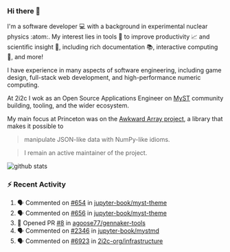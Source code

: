 ### Hi there 👋 

I'm a software developer 💻 with a background in experimental nuclear physics :atom:. My interest lies in tools :wrench: to improve productivity :chart_with_upwards_trend: and scientific insight :telescope:, including rich documentation 📚, interactive computing 🧮, and more! 

I have experience in many aspects of software engineering, including game design, full-stack web development, and high-performance numeric computing. 

At 2i2c I wok as an Open Source Applications Engineer on [MyST](https://github.com/jupyter-book/mystmd) community building, tooling, and the wider ecosystem. 

My main focus at Princeton was on the [Awkward Array project](awkward-array.org/), a library that makes it possible to 
> manipulate JSON-like data with NumPy-like idioms.

> I remain an active maintainer of the project. 

![github stats](https://github-readme-stats.vercel.app/api?username=agoose77&show_icons=true&hide_rank=true&hide_title=true&bg_color=30,e76445,904e95&text_color=efe3ec&icon_color=efe3ec)
<!--
**agoose77/agoose77** is a ✨ _special_ ✨ repository because its `README.md` (this file) appears on your GitHub profile.

Here are some ideas to get you started:

- 🔭 I’m currently working on ...
- 🌱 I’m currently learning ...
- 👯 I’m looking to collaborate on ...
- 🤔 I’m looking for help with ...
- 💬 Ask me about ...
- 📫 How to reach me: ...
- 😄 Pronouns: ...
- ⚡ Fun fact: ...
-->

### :zap: Recent Activity

<!--START_SECTION:activity-->
1. 🗣 Commented on [#654](https://github.com/jupyter-book/myst-theme/pull/654#issuecomment-3468088649) in [jupyter-book/myst-theme](https://github.com/jupyter-book/myst-theme)
2. 🗣 Commented on [#656](https://github.com/jupyter-book/myst-theme/pull/656#issuecomment-3468078880) in [jupyter-book/myst-theme](https://github.com/jupyter-book/myst-theme)
3. 💪 Opened PR [#8](undefined) in [agoose77/gennaker-tools](https://github.com/agoose77/gennaker-tools)
4. 🗣 Commented on [#2346](https://github.com/jupyter-book/mystmd/pull/2346#issuecomment-3466956917) in [jupyter-book/mystmd](https://github.com/jupyter-book/mystmd)
5. 🗣 Commented on [#6923](https://github.com/2i2c-org/infrastructure/issues/6923#issuecomment-3464572870) in [2i2c-org/infrastructure](https://github.com/2i2c-org/infrastructure)
<!--END_SECTION:activity-->
